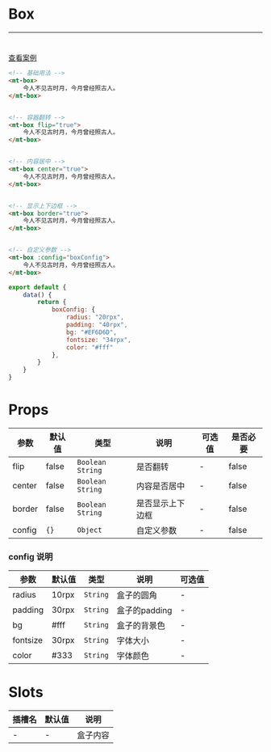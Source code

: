 # Box
***
#  

[//]: # (<iframe width='375px' height='667px' frameborder=0 allowfullscreen="true" src="https://static-363fc8f1-c547-4a87-8d04-6d5ba4035deb.bspapp.com/#/pages/box"></iframe>)

[查看案例](https://static-363fc8f1-c547-4a87-8d04-6d5ba4035deb.bspapp.com/#/pages/box)

```html
<!-- 基础用法 -->
<mt-box>
    今人不见古时月，今月曾经照古人。
</mt-box>


<!-- 容器翻转 -->
<mt-box flip="true">
    今人不见古时月，今月曾经照古人。
</mt-box>


<!-- 内容居中 -->
<mt-box center="true">
    今人不见古时月，今月曾经照古人。
</mt-box>


<!-- 显示上下边框 -->
<mt-box border="true">
    今人不见古时月，今月曾经照古人。
</mt-box>


<!-- 自定义参数 -->
<mt-box :config="boxConfig">
    今人不见古时月，今月曾经照古人。
</mt-box>
```

```javascript
export default {
    data() {
        return {
            boxConfig: {
                radius: "20rpx",
                padding: "40rpx",
                bg: "#EF6D6D",
                fontsize: "34rpx",
                color: "#fff"
            },
        }
    }
}
```

# Props

| 参数   | 默认值 | 类型            | 说明             | 可选值 | 是否必要 |
| ------ | ------ | --------------- | ---------------- | ------ |------ |
| flip   | false  | `Boolean` `String` | 是否翻转         | -      | false |
| center | false  | `Boolean` `String` | 内容是否居中     | -      |false |
| border | false  | `Boolean` `String` | 是否显示上下边框 | -      |false |
| config | `{}`     | `Object`          | 自定义参数       | -       |false |

### config 说明

| 参数     | 默认值 | 类型   | 说明          | 可选值 |
| -------- | ------ | ------ | ------------- |-----|
| radius   | 10rpx  | `String` | 盒子的圆角    | -   |
| padding  | 30rpx  | `String` | 盒子的padding | -   |
| bg       | #fff   | `String` | 盒子的背景色  | -   |
| fontsize | 30rpx  | `String` | 字体大小      | -   |
| color    | #333   | `String` | 字体颜色      | -   |

# Slots

| 插槽名 | 默认值 | 说明 |
| ------ | ------ | ---- |
| -      | -      | 盒子内容     |

